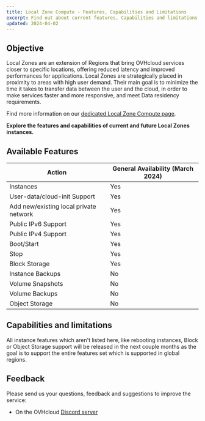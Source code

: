 ```yaml
---
title: Local Zone Compute - Features, Capabilities and Limitations
excerpt: Find out about current features, Capabilities and limitations of Local Zones for Public Cloud
updated: 2024-04-02
---
```


## Objective

Local Zones are an extension of Regions that bring OVHcloud services closer to specific locations, offering reduced latency and improved performances for applications.
Local Zones are strategically placed in proximity to areas with high user demand. Their main goal is to minimize the time it takes to transfer data between the user and the cloud, in order to make services faster and more responsive, and meet Data residency requirements.

Find more information on our [dedicated Local Zone Compute page](https://www.ovhcloud.com/en-au/public-cloud/local-zone-compute/).

**Explore the features and capabilities of current and future Local Zones instances.**

## Available Features

| Action | General Availability (March 2024) |
| --- | --- |
| Instances | Yes |
| User-data/cloud-init Support | Yes|
| Add new/existing local private network | Yes |
| Public IPv6 Support | Yes |
| Public IPv4 Support | Yes |
| Boot/Start | Yes |
| Stop | Yes |
| Block Storage | Yes |
| Instance Backups | No |
| Volume Snapshots | No |
| Volume Backups | No |
| Object Storage | No |

## Capabilities and limitations

All instance features which aren't listed here, like rebooting instances, Block or Object Storage support will be released in the next couple months as the goal is to support the entire features set which is supported in global regions.

## Feedback

Please send us your questions, feedback and suggestions to improve the service:

- On the OVHcloud [Discord server](https://discord.gg/ovhcloud)
